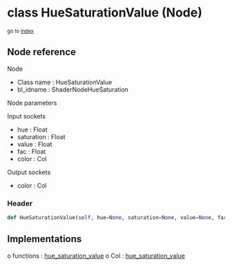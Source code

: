 # class HueSaturationValue (Node)

<sub>go to [index](/docs/index.md)</sub>

## Node reference

Node
 - Class name : HueSaturationValue
 - bl_idname : ShaderNodeHueSaturation

Node parameters

Input sockets
 - hue : Float
 - saturation : Float
 - value : Float
 - fac : Float
 - color : Col

Output sockets
 - color : Col

### Header

``` python
def HueSaturationValue(self, hue=None, saturation=None, value=None, fac=None, color=None, node_label=None, node_color=None):
```

## Implementations

o functions : [hue_saturation_value](/docs/Shader_classes/hue_saturation_value.md)
o Col : [hue_saturation_value](/docs/Shader_classes/Col.md#hue_saturation_value) 

